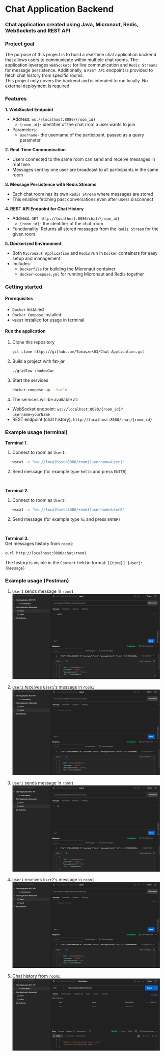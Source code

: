 # Chat Application Backend
### Chat application created using Java, Micronaut, Redis, WebSockets and REST API

### Project goal
The purpose of this project is to build a real-time chat application backend that allows users to communicate within multiple chat rooms. 
The application leverages `WebSockets` for live communication and `Redis Streams` for message persistence.
Additionally, a `REST API` endpoint is provided to fetch chat history from specific rooms.
<br>
This project only covers the backend and is intended to run locally. 
No external deployment is required.

### Features
**1. WebSocket Endpoint**
* Address: `ws://localhost:8080/{room_id}`
  * `{room_id}`- identifier of the chat rrom a user wants to join
* Parameters:
  * `username`- the username of the participant, passed as a query parameter

**2. Real-Time Communication**
* Users connected to the same room can send and receive messages in real time
* Messages sent by one user are broadcast to all participants in the same room

**3. Message Persistence with Redis Streams**
* Each chat room has its own `Redis Stream` where messages are stored
* This enables fetching past conversations even after users disconnect

**4. REST API Endpoint for Chat History**
* Address: `GET http://localhost:8080/chat/{room_id}`
  * `{room_id}`- the identifier of the chat room
* Functionality: Returns all stored messages from the `Redis Stream` for the given room

**5. Dockerized Environment**
* Both `Micronaut Application` and `Redis` run in `Docker` containers for easy setup and management
* Includes:
  * `Dockerfile` for building the Micronaut container
  * `docker-compose.yml` for running Micronaut and Redis together


### Getting started

#### Prerequisites
* `Docker` installed
* `Docker Compose` installed
* `wscat` installed for usage in terminal

#### Run the application
1. Clone this repository
    ```bash
    git clone https://github.com/Tomaszek03/Chat-Application.git
    ```

2. Build a project with fat-jar
    ```bash
    ./gradlew shadowJar
    ```
3. Start the services
    ```bash
    docker-compose up --build
    ```

4. The services will be available at:
* WebSocket endpoint: `ws://localhost:8080/{room_id}?username=yourName`
* REST endpoint (chat history): `http://localhost:8080/chat/{room_id}`

### Example usage (terminal)

**Terminal 1.**
1. Connect to room as `User1`:
    ```bash
    wscat -c "ws://localhost:8080/room1?username=User1"
    ```
2. Send message (for example type `hello` and press `ENTER`)

<br>

**Terminal 2.**
1. Connect to room as `User2`:
    ```bash
    wscat -c "ws://localhost:8080/room1?username=User2"
    ```
2. Send message (for example type `hi` and press `ENTER`)

<br>

**Terminal 3.**
<br>Get messages history from `room1`:
```bash
curl http://localhost:8080/chat/room1
```
The history is visible in the `Content` field in format:
`[{time}] {user}: {message}`

### Example usage (Postman)

1. `User1` sends message in `room1`
    ![user1_msg_sent](readme_images/user1_msg_sent.png)

2. `User2` receives `User1`'s message in `room1`
   ![user2_msg_received](readme_images/user2_msg_received.png)

3. `User2` sends message in `room1`
   ![user2_msg_sent](readme_images/user2_msg_sent.png)

4. `User1` receives `User2`'s message in `room1`
   ![user1_msg_received](readme_images/user1_msg_received.png)

5. Chat history from `room1`
   ![messages_history](readme_images/messages_history.png)
